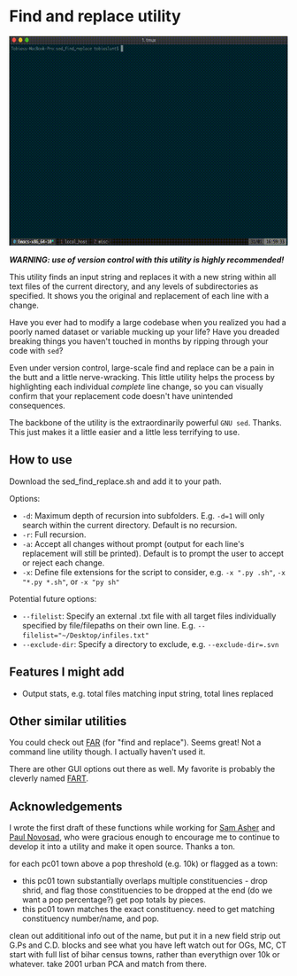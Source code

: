# Find and replace utility

![Find-replace](https://github.com/tobylunt/sed_find_replace/raw/master/fr_example.gif "tutorial")

**_WARNING: use of version control with this utility is highly recommended!_**

This utility finds an input string and replaces it with a new string within all text files of the current directory, and any levels of subdirectories as specified. It shows you the original and replacement of each line with a change.

Have you ever had to modify a large codebase when you realized you had a poorly named dataset or variable mucking up your life? Have you dreaded breaking things you haven't touched in months by ripping through your code with `sed`?

Even under version control, large-scale find and replace can be a pain in the butt and a little nerve-wracking. This little utility helps the process by highlighting each individual *complete* line change, so you can visually confirm that your replacement code doesn't have unintended consequences.

The backbone of the utility is the extraordinarily powerful `GNU sed`. Thanks. This just makes it a little easier and a little less terrifying to use.

## How to use

Download the sed_find_replace.sh and add it to your path.

Options:

* `-d`: Maximum depth of recursion into subfolders. E.g. `-d=1` will only search within the current directory. Default is no recursion.
* `-r`: Full recursion.
* `-a`: Accept all changes without prompt (output for each line's replacement will still be printed). Default is to prompt the user to accept or reject each change.
* `-x`: Define file extensions for the script to consider, e.g. `-x ".py .sh"`, `-x "*.py *.sh"`, or `-x "py sh"`

Potential future options:

* `--filelist`: Specify an external .txt file with all target files individually specified by file/filepaths on their own line. E.g. `--filelist="~/Desktop/infiles.txt"`
* `--exclude-dir`: Specify a directory to exclude, e.g. `--exclude-dir=.svn`



## Features I might add

* Output stats, e.g. total files matching input string, total lines replaced

## Other similar utilities

You could check out [FAR](http://findandreplace.sourceforge.net/) (for "find and replace"). Seems great! Not a command line utility though. I actually haven't used it.

There are other GUI options out there as well. My favorite is probably the cleverly named [FART](http://fart-it.sourceforge.net/).

## Acknowledgements

I wrote the first draft of these functions while working for [Sam Asher](https://samuelasher.com/) and [Paul Novosad](https://www.dartmouth.edu/~novosad/), who were gracious enough to encourage me to continue to develop it into a utility and make it open source. Thanks a ton.






for each pc01 town above a pop threshold (e.g. 10k) or flagged as a town:
- this pc01 town substantially overlaps multiple constituencies - drop shrid, and flag those constituencies to be dropped at the end (do we want a pop percentage?) get pop totals by pieces.
- this pc01 town matches the exact constituency. need to get matching constituency number/name, and pop.

clean out addititional info out of the name, but put it in a new field
strip out G.Ps and C.D. blocks and see what you have left
watch out for OGs, MC, CT
start with full list of bihar census towns, rather than everythign over 10k or whatever. take 2001 urban PCA and match from there.